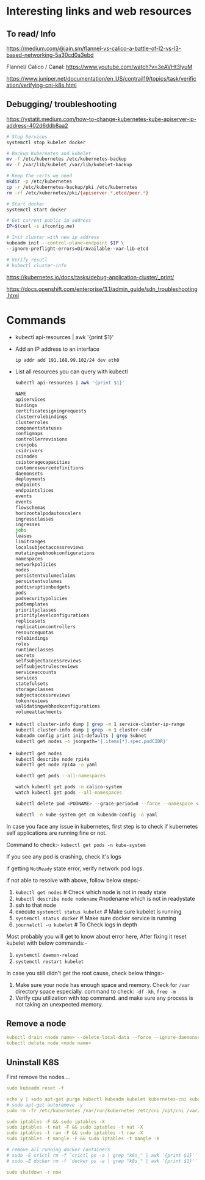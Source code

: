 # Interesting links and web resources

## To read/ Info

https://medium.com/@jain.sm/flannel-vs-calico-a-battle-of-l2-vs-l3-based-networking-5a30cd0a3ebd

Flannel/ Calico / Canal: https://www.youtube.com/watch?v=3eAVHt3lyuM

https://www.juniper.net/documentation/en_US/contrail19/topics/task/verification/verifying-cni-k8s.html

## Debugging/ troubleshooting

https://ystatit.medium.com/how-to-change-kubernetes-kube-apiserver-ip-address-402d6ddb8aa2
```bash
# Stop Services
systemctl stop kubelet docker

# Backup Kubernetes and kubelet
mv -f /etc/kubernetes /etc/kubernetes-backup
mv -f /var/lib/kubelet /var/lib/kubelet-backup

# Keep the certs we need
mkdir -p /etc/kubernetes
cp -r /etc/kubernetes-backup/pki /etc/kubernetes
rm -rf /etc/kubernetes/pki/{apiserver.*,etcd/peer.*}

# Start docker
systemctl start docker

# Get current public ip address
IP=$(curl -s ifconfig.me)

# Init cluster with new ip address
kubeadm init --control-plane-endpoint $IP \
--ignore-preflight-errors=DirAvailable--var-lib-etcd

# Verify resutl
# kubectl cluster-info
```



https://kubernetes.io/docs/tasks/debug-application-cluster/_print/

https://docs.openshift.com/enterprise/3.1/admin_guide/sdn_troubleshooting.html



# Commands

- kubectl api-resources | awk '{print $1}' 

- Add an IP address to an interface

  ```bash
  ip addr add 191.168.99.102/24 dev eth0
  ```
- List all resources you can query with kubectl
  ```bash
  kubectl api-resources | awk '{print $1}'
  ```
  
  ```bash
  NAME
  apiservices
  bindings
  certificatesigningrequests
  clusterrolebindings
  clusterroles
  componentstatuses
  configmaps
  controllerrevisions
  cronjobs
  csidrivers
  csinodes
  csistoragecapacities
  customresourcedefinitions
  daemonsets
  deployments
  endpoints
  endpointslices
  events
  events
  flowschemas
  horizontalpodautoscalers
  ingressclasses
  ingresses
  jobs
  leases
  limitranges
  localsubjectaccessreviews
  mutatingwebhookconfigurations
  namespaces
  networkpolicies
  nodes
  persistentvolumeclaims
  persistentvolumes
  poddisruptionbudgets
  pods
  podsecuritypolicies
  podtemplates
  priorityclasses
  prioritylevelconfigurations
  replicasets
  replicationcontrollers
  resourcequotas
  rolebindings
  roles
  runtimeclasses
  secrets
  selfsubjectaccessreviews
  selfsubjectrulesreviews
  serviceaccounts
  services
  statefulsets
  storageclasses
  subjectaccessreviews
  tokenreviews
  validatingwebhookconfigurations
  volumeattachments
  ```
  
- ```bash
  kubectl cluster-info dump | grep -m 1 service-cluster-ip-range
  kubectl cluster-info dump | grep -m 1 cluster-cidr
  kubeadm config print init-defaults | grep Subnet
  kubectl get nodes -o jsonpath='{.items[*].spec.podCIDR}'
  ```

- ```bash
  kubectl get nodes
  kubectl describe node rpi4a
  kubectl get node rpi4a -o yaml
  
  kubectl get pods --all-namespaces
  
  watch kubectl get pods -n calico-system
  watch kubectl get pods --all-namespaces
  
  kubectl delete pod <PODNAME> --grace-period=0 --force --namespace <NAMESPACE>
  
  kubectl -n kube-system get cm kubeadm-config -o yaml
  ```
  
  

In case you face any issue in kubernetes, first step is to check if kubernetes self applications are running fine or not.

Command to check:- `kubectl get pods -n kube-system`

If you see any pod is crashing, check it's logs

if getting `NotReady` state error, verify network pod logs.

if not able to resolve with above, follow below steps:-

1. `kubectl get nodes` # Check which node is not in ready state
2. `kubectl describe node nodename` #nodename which is not in readystate
3. ssh to that node
4. execute `systemctl status kubelet` # Make sure kubelet is running
5. `systemctl status docker` # Make sure docker service is running
6. `journalctl -u kubelet` # To Check logs in depth

Most probably you will get to know about error here, After fixing it reset kubelet with below commands:-

1. `systemctl daemon-reload`
2. `systemctl restart kubelet`

In case you still didn't get the root cause, check below things:-

1. Make sure your node has enough space and memory. Check for `/var` directory space especially. command to check: `-df` `-kh`, `free -m`
2. Verify cpu utilization with top command. and make sure any process is not taking an unexpected memory.

## Remove a node

```yaml
kubectl drain <node name> --delete-local-data --force --ignore-daemonsets
kubectl delete node <node name>
```

## Uninstall K8S

First remove the nodes....



```yaml
sudo kubeadm reset -f

echo y | sudo apt-get purge kubectl kubeadm kubelet kubernetes-cni kube*
# sudo apt-get autoremove -y
sudo rm -fr /etc/kubernetes /var/run/kubernetes /etc/cni /opt/cni /var/lib/cni /var/lib/etcd ~/.kube

sudo iptables -F && sudo iptables -X
sudo iptables -t nat -F && sudo iptables -t nat -X
sudo iptables -t raw -F && sudo iptables -t raw -X
sudo iptables -t mangle -F && sudo iptables -t mangle -X

# remove all running docker containers
# sudo -E crictl rm -f `crictl ps -a | grep "k8s_" | awk '{print $1}'`
# sudo -E docker rm -f `docker ps -a | grep "k8s_" | awk '{print $1}'`

sudo shutdown -r now


```
